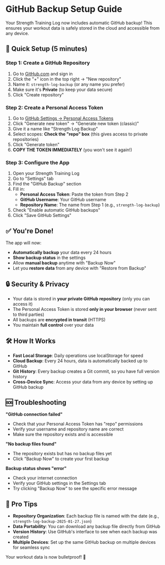 # GitHub Backup Setup Guide

Your Strength Training Log now includes automatic GitHub backup! This ensures your workout data is safely stored in the cloud and accessible from any device.

## 🚀 Quick Setup (5 minutes)

### Step 1: Create a GitHub Repository
1. Go to [GitHub.com](https://github.com) and sign in
2. Click the "+" icon in the top right → "New repository"
3. Name it: `strength-log-backup` (or any name you prefer)
4. Make sure it's **Private** (to keep your data secure)
5. Click "Create repository"

### Step 2: Create a Personal Access Token
1. Go to [GitHub Settings → Personal Access Tokens](https://github.com/settings/tokens)
2. Click "Generate new token" → "Generate new token (classic)"
3. Give it a name like "Strength Log Backup"
4. Select scopes: **Check the "repo" box** (this gives access to private repositories)
5. Click "Generate token"
6. **COPY THE TOKEN IMMEDIATELY** (you won't see it again!)

### Step 3: Configure the App
1. Open your Strength Training Log
2. Go to "Settings" tab
3. Find the "GitHub Backup" section
4. Fill in:
   - **Personal Access Token**: Paste the token from Step 2
   - **GitHub Username**: Your GitHub username
   - **Repository Name**: The name from Step 1 (e.g., `strength-log-backup`)
5. Check "Enable automatic GitHub backups"
6. Click "Save GitHub Settings"

## ✅ You're Done!

The app will now:
- **Automatically backup** your data every 24 hours
- **Show backup status** in the settings
- Allow **manual backup** anytime with "Backup Now"
- Let you **restore data** from any device with "Restore from Backup"

## 🔒 Security & Privacy

- Your data is stored in **your private GitHub repository** (only you can access it)
- The Personal Access Token is stored **only in your browser** (never sent to third parties)
- All backups are **encrypted in transit** (HTTPS)
- You maintain **full control** over your data

## 🛠️ How It Works

- **Fast Local Storage**: Daily operations use localStorage for speed
- **Cloud Backup**: Every 24 hours, data is automatically backed up to GitHub
- **Git History**: Every backup creates a Git commit, so you have full version history
- **Cross-Device Sync**: Access your data from any device by setting up GitHub backup

## 🆘 Troubleshooting

**"GitHub connection failed"**
- Check that your Personal Access Token has "repo" permissions
- Verify your username and repository name are correct
- Make sure the repository exists and is accessible

**"No backup files found"**
- The repository exists but has no backup files yet
- Click "Backup Now" to create your first backup

**Backup status shows "error"**
- Check your internet connection
- Verify your GitHub settings in the Settings tab
- Try clicking "Backup Now" to see the specific error message

## 🎯 Pro Tips

- **Repository Organization**: Each backup file is named with the date (e.g., `strength-log-backup-2025-01-27.json`)
- **Data Portability**: You can download any backup file directly from GitHub
- **Version History**: Use GitHub's interface to see when each backup was created
- **Multiple Devices**: Set up the same GitHub backup on multiple devices for seamless sync

Your workout data is now bulletproof! 💪